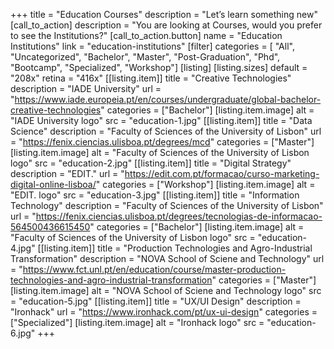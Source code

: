 +++
title = "Education Courses"
description = "Let’s learn something new"
[call_to_action]
    description = "You are looking at Courses, would you prefer to see the Institutions?"
    [call_to_action.button]
        name = "Education Institutions"
        link = "education-institutions"
[filter]
    categories = [
        "All",
        "Uncategorized",
        "Bachelor",
        "Master",
        "Post-Graduation",
        "Phd",
        "Bootcamp",
        "Specialized",
        "Workshop"]
[listing]
    [listing.sizes]
        default = "208x"
        retina = "416x"
    [[listing.item]]
        title = "Creative Technologies"
        description = "IADE University"
        url = "https://www.iade.europeia.pt/en/courses/undergraduate/global-bachelor-creative-technologies"
        categories = ["Bachelor"]
        [listing.item.image]
            alt = "IADE University logo"
            src = "education-1.jpg"
    [[listing.item]]
        title = "Data Science"
        description = "Faculty of Sciences of the University of Lisbon"
        url = "https://fenix.ciencias.ulisboa.pt/degrees/mcd"
        categories = ["Master"]
        [listing.item.image]
            alt = "Faculty of Sciences of the University of Lisbon logo"
            src = "education-2.jpg"
    [[listing.item]]
        title = "Digital Strategy"
        description = "EDIT."
        url = "https://edit.com.pt/formacao/curso-marketing-digital-online-lisboa/"
        categories = ["Workshop"]
        [listing.item.image]
            alt = "EDIT. logo"
            src = "education-3.jpg"
    [[listing.item]]
        title = "Information Technology"
        description = "Faculty of Sciences of the University of Lisbon"
        url = "https://fenix.ciencias.ulisboa.pt/degrees/tecnologias-de-informacao-564500436615450"
        categories = ["Bachelor"]
        [listing.item.image]
            alt = "Faculty of Sciences of the University of Lisbon logo"
            src = "education-4.jpg"
    [[listing.item]]
        title = "Production Technologies and Agro-Industrial Transformation"
        description = "NOVA School of Sciene and Technology"
        url = "https://www.fct.unl.pt/en/education/course/master-production-technologies-and-agro-industrial-transformation"
        categories = ["Master"]
        [listing.item.image]
            alt = "NOVA School of Sciene and Technology logo"
            src = "education-5.jpg"
    [[listing.item]]
        title = "UX/UI Design"
        description = "Ironhack"
        url = "https://www.ironhack.com/pt/ux-ui-design"
        categories = ["Specialized"]
        [listing.item.image]
            alt = "Ironhack logo"
            src = "education-6.jpg"
+++